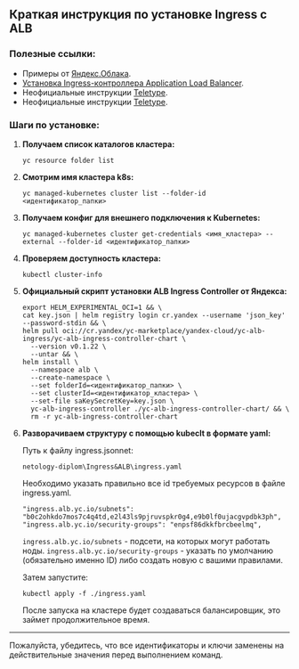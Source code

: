 ## Краткая инструкция по установке Ingress c ALB

### Полезные ссылки:
- Примеры от [Яндекс.Облака](https://github.com/yandex-cloud/examples/blob/master/tutorials/terraform/managed-kubernetes/k8s-and-registry-for-alb.tf).
- [Установка Ingress-контроллера Application Load Balancer](https://cloud.yandex.ru/docs/managed-kubernetes/operations/applications/alb-ingress-controller).
- Неофициальные инструкции [Teletype](https://teletype.in/@cameda/3n75CiuRGB-?ysclid=lmwhr2k5hk738596468).
- Неофициальные инструкции [Teletype](https://teletype.in/@cameda/NGvCl3lZrgB).

### Шаги по установке:

1. **Получаем список каталогов кластера:**

    ```shell
    yc resource folder list
    ```
   
2. **Смотрим имя кластера k8s:**

    ```shell
    yc managed-kubernetes cluster list --folder-id <идентификатор_папки>
    ```

3. **Получаем конфиг для внешнего подключения к Kubernetes:**

    ```shell
    yc managed-kubernetes cluster get-credentials <имя_кластера> --external --folder-id <идентификатор_папки>
    ```

4. **Проверяем доступность кластера:**

    ```shell
    kubectl cluster-info 
    ```

5. **Официальный скрипт установки ALB Ingress Controller от Яндекса:**

    ```shell
    export HELM_EXPERIMENTAL_OCI=1 && \
    cat key.json | helm registry login cr.yandex --username 'json_key' --password-stdin && \
    helm pull oci://cr.yandex/yc-marketplace/yandex-cloud/yc-alb-ingress/yc-alb-ingress-controller-chart \
      --version v0.1.22 \
      --untar && \
    helm install \
      --namespace alb \
      --create-namespace \
      --set folderId=<идентификатор_папки> \
      --set clusterId=<идентификатор_кластера> \
      --set-file saKeySecretKey=key.json \
      yc-alb-ingress-controller ./yc-alb-ingress-controller-chart/ && \
      rm -r yc-alb-ingress-controller-chart
    ```

6. **Разворачиваем структуру с помощью kubeclt в формате yaml:**

    Путь к файлу ingress.jsonnet:
    ```
    netology-diplom\Ingress&ALB\ingress.yaml
    ```

    Необходимо указать правильно все id требуемых ресурсов в файле ingress.yaml.

    ```jsonnet
    "ingress.alb.yc.io/subnets": "b0c2ohkdo7mos7c4q4td,e2l43ls9pjruvspkr0g4,e9b0lf0ujacgvpdbk3ph",
    "ingress.alb.yc.io/security-groups": "enpsf86dkkfbrcbeelmq",
    ```
    `ingress.alb.yc.io/subnets` - подсети, на которых могут работать ноды.
    `ingress.alb.yc.io/security-groups` - указать по умолчанию (обязательно именно ID) либо создать новую с вашими правилами.

    Затем запустите:

    ```shell
    kubectl apply -f ./ingress.yaml
    ```

    После запуска на кластере будет создаваться балансировщик, это займет продолжительное время.

---
Пожалуйста, убедитесь, что все идентификаторы и ключи заменены на действительные значения перед выполнением команд.